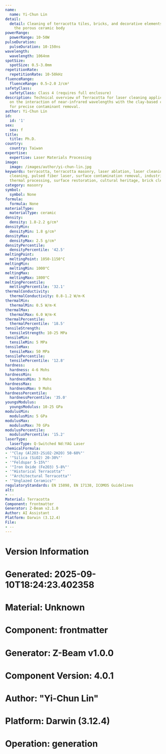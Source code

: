 ```yaml
---
name:
  name: Yi-Chun Lin
detail:
  detail: Cleaning of terracotta tiles, bricks, and decorative elements without damaging
    the porous ceramic body
powerRange:
  powerRange: 10-50W
pulseDuration:
  pulseDuration: 10-150ns
wavelength:
  wavelength: 1064nm
spotSize:
  spotSize: 0.5-3.0mm
repetitionRate:
  repetitionRate: 10-50kHz
fluenceRange:
  fluenceRange: 0.5–2.0 J/cm²
safetyClass:
  safetyClass: Class 4 (requires full enclosure)
description: Technical overview of Terracotta for laser cleaning applications, focusing
  on the interaction of near-infrared wavelengths with the clay-based ceramic matrix
  for precise contaminant removal.
author: Yi-Chun Lin
id:
  id: '1'
sex:
  sex: f
title:
  title: Ph.D.
country:
  country: Taiwan
expertise:
  expertise: Laser Materials Processing
image:
  image: /images/author/yi-chun-lin.jpg
keywords: terracotta, terracotta masonry, laser ablation, laser cleaning, non-contact
  cleaning, pulsed fiber laser, surface contamination removal, industrial laser parameters,
  thermal processing, surface restoration, cultural heritage, brick cleaning
category: masonry
symbol:
  symbol: None
formula:
  formula: None
materialType:
  materialType: ceramic
density:
  density: 1.8-2.2 g/cm³
densityMin:
  densityMin: 1.8 g/cm³
densityMax:
  densityMax: 2.5 g/cm³
densityPercentile:
  densityPercentile: '42.5'
meltingPoint:
  meltingPoint: 1050-1150°C
meltingMin:
  meltingMin: 1000°C
meltingMax:
  meltingMax: 1800°C
meltingPercentile:
  meltingPercentile: '32.1'
thermalConductivity:
  thermalConductivity: 0.8-1.2 W/m·K
thermalMin:
  thermalMin: 0.5 W/m·K
thermalMax:
  thermalMax: 6.0 W/m·K
thermalPercentile:
  thermalPercentile: '18.5'
tensileStrength:
  tensileStrength: 10-25 MPa
tensileMin:
  tensileMin: 5 MPa
tensileMax:
  tensileMax: 50 MPa
tensilePercentile:
  tensilePercentile: '12.8'
hardness:
  hardness: 4-6 Mohs
hardnessMin:
  hardnessMin: 3 Mohs
hardnessMax:
  hardnessMax: 9 Mohs
hardnessPercentile:
  hardnessPercentile: '35.0'
youngsModulus:
  youngsModulus: 10-25 GPa
modulusMin:
  modulusMin: 5 GPa
modulusMax:
  modulusMax: 70 GPa
modulusPercentile:
  modulusPercentile: '15.2'
laserType:
  laserType: Q-Switched Nd:YAG Laser
chemicalFormula:
- '"Clay (Al2O3·2SiO2·2H2O) 50-60%"'
- '"Silica (SiO2) 20-30%"'
- '"Feldspar 5-15%"'
- '"Iron Oxide (Fe2O3) 5-8%"'
- '"Historical Terracotta"'
- '"Architectural Terracotta"'
- '"Unglazed Ceramics"'
regulatoryStandards: EN 15898, EN 17138, ICOMOS Guidelines
alt:
- --
Material: Terracotta
Component: frontmatter
Generator: Z-Beam v2.1.0
Author: AI Assistant
Platform: Darwin (3.12.4)
File:
- --
---
```


# Version Information
# Generated: 2025-09-10T18:24:23.402358
# Material: Unknown
# Component: frontmatter
# Generator: Z-Beam v1.0.0
# Component Version: 4.0.1
# Author: "Yi-Chun Lin"
# Platform: Darwin (3.12.4)
# Operation: generation
